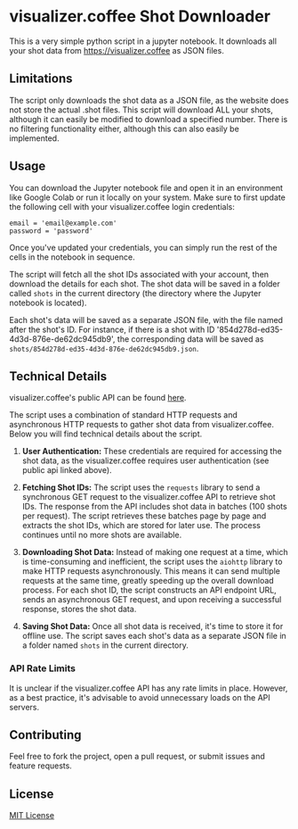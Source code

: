 # visualizer.coffee Shot Downloader

This is a very simple python script in  a jupyter notebook. It downloads all your shot data from https://visualizer.coffee as JSON files. 

## Limitations

The script only downloads the shot data as a JSON file, as the website does not store the actual .shot files. This script will download ALL your shots, although it can easily be modified to download a specified number. There is no filtering functionality either, although this can also easily be implemented. 

## Usage

You can download the Jupyter notebook file and open it in an environment like Google Colab or run it locally on your system. Make sure to first update the following cell with your visualizer.coffee login credentials:

    email = 'email@example.com' 
    password = 'password'

Once you've updated your credentials, you can simply run the rest of the cells in the notebook in sequence.

The script will fetch all the shot IDs associated with your account, then download the details for each shot. The shot data will be saved in a folder called `shots` in the current directory (the directory where the Jupyter notebook is located).

Each shot's data will be saved as a separate JSON file, with the file named after the shot's ID. For instance, if there is a shot with ID '854d278d-ed35-4d3d-876e-de62dc945db9', the corresponding data will be saved as `shots/854d278d-ed35-4d3d-876e-de62dc945db9.json`.

## Technical Details

visualizer.coffee's public API can be found [here](https://documenter.getpostman.com/view/2402164/UVC2HUik). 

The script uses a combination of standard HTTP requests and asynchronous HTTP requests to gather shot data from visualizer.coffee. Below you will find technical details about the script. 

1. **User Authentication:** These credentials are required for accessing the shot data, as the visualizer.coffee requires user authentication (see public api linked above).

2. **Fetching Shot IDs:** The script uses the `requests` library to send a synchronous GET request to the visualizer.coffee API to retrieve shot IDs. The response from the API includes shot data in batches (100 shots per request). The script retrieves these batches page by page and extracts the shot IDs, which are stored for later use. The process continues until no more shots are available.

3. **Downloading Shot Data:** Instead of making one request at a time, which is time-consuming and inefficient, the script uses the `aiohttp` library to make HTTP requests asynchronously. This means it can send multiple requests at the same time, greatly speeding up the overall download process. For each shot ID, the script constructs an API endpoint URL, sends an asynchronous GET request, and upon receiving a successful response, stores the shot data.

4. **Saving Shot Data:** Once all shot data is received, it's time to store it for offline use. The script saves each shot's data as a separate JSON file in a folder named `shots` in the current directory. 

### API Rate Limits

It is unclear if the visualizer.coffee API has any rate limits in place. However, as a best practice, it's advisable to avoid unnecessary loads on the API servers. 

## Contributing

Feel free to fork the project, open a pull request, or submit issues and feature requests.

## License

[MIT License](https://chat.openai.com/LICENSE)
